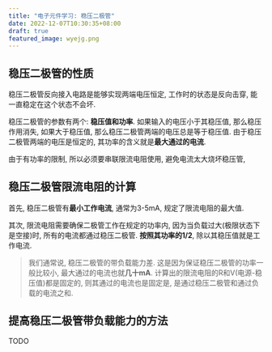 ```yaml
---
title: "电子元件学习: 稳压二极管"
date: 2022-12-07T10:30:35+08:00
draft: true
featured_image: wyejg.png
---
```




## 稳压二极管的性质

稳压二极管反向接入电路是能够实现两端电压恒定, 工作时的状态是反向击穿, 能一直稳定在这个状态不会坏.

稳压二极管的参数有两个: **稳压值和功率**. 如果输入的电压小于其稳压值, 那么稳压作用消失, 如果大于稳压值, 那么稳压二极管两端的电压总是等于稳压值. 由于稳压二极管两端的电压是恒定的, 其功率的含义就是**最大通过的电流**.

由于有功率的限制, 所以必须要串联限流电阻使用, 避免电流太大烧坏稳压管,

## 稳压二极管限流电阻的计算

首先, 稳压二极管有**最小工作电流**, 通常为3-5mA, 规定了限流电阻的最大值. 

其次, 限流电阻需要确保二极管工作在规定的功率内, 因为当负载过大(极限状态下是空接)时, 所有的电流都通过稳压二极管. **按照其功率的1/2**, 除以其稳压值就是工作电流.

> 我们通常说, 稳压二极管的带负载能力差. 这是因为保证稳压二极管的功率一般比较小, 最大通过的电流也就**几十mA**. 计算出的限流电阻的R和V(电源-稳压值)都是固定的, 则其通过的电流也是固定是, 是通过稳压二极管和通过负载的电流之和. 

## 提高稳压二极管带负载能力的方法

TODO